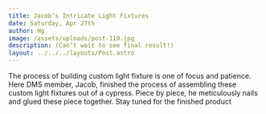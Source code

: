 ```yaml
---
title: Jacob’s Intricate Light Fixtures
date: Saturday, Apr 27th
author: Hg
image: /assets/uploads/post-119.jpg
description: (Can’t wait to see final result!)
layout: ../../../layouts/Post.astro
---
```


The process of building custom light fixture is one of focus and patience. Here DMS member, Jacob, finished the process of assembling these custom light fixtures out of a cypress. Piece by piece, he meticulously nails and glued these piece together. Stay tuned for the finished product
